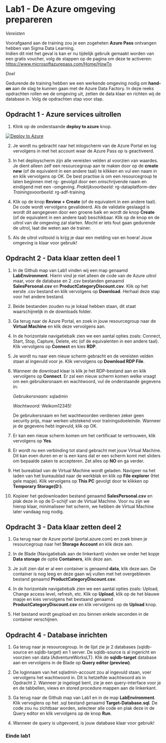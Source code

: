 # Lab1 - De Azure omgeving prepareren

*Vereisten*

Voorafgaand aan de training zou je een zogeheten **Azure Pass** ontvangen hebben van Sigma Data Learning.  
Indien dit niet het geval is kan er nu tijdelijk gebruik gemaakt worden van een gratis voucher, volg de stappen op de pagina om deze te activeren:
https://www.microsoftazurepass.com/Home/HowTo

*Doel*

Gedurende de training hebben we een werkende omgeving nodig om **hand-on** aan de slag te kunnen gaan met de Azure Data Factory.
In deze reeks opdrachten rollen we de omgeving uit, zetten de data klaar en richten wij de database in. Volg de opdrachten stap voor stap.

## Opdracht 1 - Azure services uitrollen

1. Klink op de onderstaande **deploy to azure** knop.

[![Deploy to Azure](https://aka.ms/deploytoazurebutton)](https://portal.azure.com/#create/Microsoft.Template/uri/https%3A%2F%2Fraw.githubusercontent.com%2FCloudShiftBV%2FADF-Training%2Fmain%2FLab1%2FLabEnvironment%2Fazuredeploy.json)

2. Je wordt nu gebracht naar het inlogscherm van de Azure Portal en log vervolgens in met het account waar de Azure Pass op is geactiveerd.

3. In het deployscherm zijn alle vereisten velden al voorzien van waardes. Je dient alleen zelf een resourcegroup aan te maken door op de **create new** (of de equivalent in een andere taal) te klikken en vul een naam in en klik vervolgens op OK. De best practise is om een resourcegroup te laten beginnen met rg- gevolgd door een omschrijvende naam en eindigend met een -omgeving. 
*Praktijkvoorbeeld:* rg-dataplatform-dev 
*Trainingsvoorbeeld:* rg-adf-training

4. Klik op de knop **Review + Create** (of de equivalent in een andere taal). De code wordt vervolgens gevalideerd. Als de validatie geslaagd is wordt dit aangegeven door een groene balk en wordt de knop **Create** (of de equivalent in een andere taal) beschikbaar. Klik op de knop en de uitrol van de omgeving zal starten. Mocht er iets fout gaan gedurende de uitrol, laat die weten aan de trainer.

5. Als de uitrol voltooid is krijg je daar een melding van en hoera! Jouw omgeving is klaar voor gebruik! 

## Opdracht 2 - Data klaar zetten deel 1

1. In de Github map van Lab1 vinden wij een map genaamd **LabEnvironment**. Hierin vind je niet alleen de code van de Azure uitrol maar, voor de database en 2 .csv bestanden genaamd **SalesPersonal.csv** en **ProductCategoryDiscount.csv**. Klik op het eerste .csv bestand en klik vervolgens op **Download**. Herhaal deze stap voor het andere bestand.

2. Beide bestanden zouden nu je lokaal hebben staan, dit staat waarschijnelijk in de downloads folder.

3. Ga terug naar de Azure Portal, en zoek in jouw resourcegroup naar de **Virtual Machine** en klik deze vervolgens aan.

4. In de horizontale navigatiebalk zien we een aantal opties zoals: Connect, Start, Stop, Capture, Delete, etc (of de equivalenten in een andere taal). Klik vervolgens op **Connect** en kies **RDP**.

5. Je wordt nu naar een nieuw scherm gebracht en de vereisten velden staan al ingevuld voor je. Klik vervolgens op **Download RDP File**.

6. Wanneer de download klaar is klik je het RDP-bestand aan en klik vervolgens op **Connect**. Er zal een nieuw scherm komen welke vraagt om een gebruikersnaam en wachtwoord, vul de onderstaande gegevens in:

    *Gebruikersnaam:* sqladmin

    *Wachtwoord:* Welkom12345!

    De gebruikersnaam en het wachtwoorden verdienen zeker geen security prijs, maar werken uitstekend voor trainingsdoeleinde. Wanneer je de gegevens hebt ingevuld, klik op OK.

7. Er kan een nieuw scherm komen om het certificaat te vertrouwen, klik vervolgens op **Yes**.

8. Er wordt nu een verbinding tot stand gebracht met jouw Virtual Machine. Dit kan even duren en er is een kans dat er een scherm komt met sliders om bepaalde zaken te accepteren. Zet alles op **NO** en ga verder.

9. Het bureablad van de Virtual Machine wordt geladen. Navigeer na het laden van het bureaublad naar de werkblak en klik op **File explorer** (Het gele mapje). Klik vervolgens op **This PC** gevolgt door te klikken op **Temporary Storage(D:)**.

10. Kopieer het gedownloaden bestand genaamd **SalesPersonal.csv** en plak deze in op de D-schijf van de Virtual Machine. Voor nu zijn we hierop klaar, minimaliseer het scherm, we hebben de Virtual Machine later vandaag nog nodig.


## Opdracht 3 - Data klaar zetten deel 2

1. Ga terug naar de Azure portal (portal.azure.com) en zoek binen je resourcegroup naar het **Storage Account** en klik deze aan.

2. In de Blade (Navigatiebalk aan de linkerkant) vinden we onder het kopje **Data storage** de optie **Containers**, klik deze aan.

3. Je zult zien dat er al een container is genaamd **data**, klik deze aan. De container is nog leeg en deze gaan wij vullen met het overgebleven bestand genaamd **ProductCategoryDiscount.csv**.

4. In de horizontale navigatiebalk zien we een aantal opties zoals: Upload, Change access level, refresh, etc. Klik op **Upload**, klik op de het blauwe mapje en kies vervolgens het bestaand genaamd **ProductCategoryDiscount.csv** en klik vervolgens op de **Upload** knop.

5. Het bestand wordt geupload en zou binnen enkele seconden in de container verschijnen.


## Opdracht 4 - Database inrichten

1. Ga terug naar je resourcegroup. In de lijst zie je 2 databases (sqldb-source en sqldb-target) en 1 server. De sqldb-source is al ingericht en voorzien van data (AdventureWorksLT).
   Klik de **sqldb-target** database aan en vervolgens in de Blade op **Query editor (preview)**.

2. De loginnaam van het sqladmin-account zou al ingevuld staan, voer vervolgens het wachtwoord in. Dit is hetzelfde wachtwoord als in Opdracht 2. 
   Wanneer je ingelogd bent, zie je een query-interface voor je en de tabbellen, views en stored procedure mappen aan de linkerkant. 

3. Ga terug naar de Github map van Lab1 en in de map **LabEnvironment**. Klik vervoglens op het .sql bestand genaamd **Target-Database.sql**. De code zou nu zichtbaar worden, selecteer alle code en plak deze in de Query editor en klik vervolgens op de knop **Run**.

4. Wanneer de query is uitgevoerd, is jouw database klaar voor gebruik!

### **Einde lab1**




